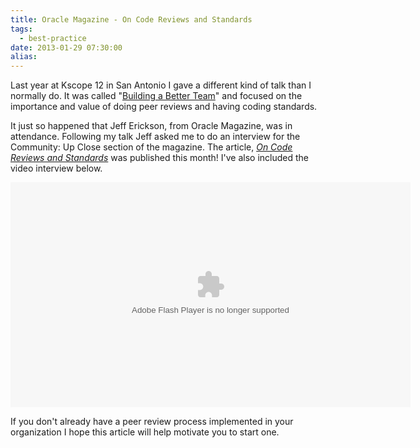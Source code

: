 ```yaml
---
title: Oracle Magazine - On Code Reviews and Standards
tags:
  - best-practice
date: 2013-01-29 07:30:00
alias:
---
```


Last year at Kscope 12 in San Antonio I gave a different kind of talk than I normally do. It was called "[Building a Better Team](http://www.talkapex.com/p/presentations.html)" and focused on the importance and value of doing peer reviews and having coding standards.

It just so happened that Jeff Erickson, from Oracle Magazine, was in attendance. Following my talk Jeff asked me to do an interview for the Community: Up Close section of the magazine. The article, [_On Code Reviews and Standards_](http://www.oracle.com/technetwork/issue-archive/2013/13-jan/o13upclose-1886634.html) was published this month! I've also included the video interview below.

<object classid="clsid:D27CDB6E-AE6D-11cf-96B8-444553540000" codebase="http://download.macromedia.com/pub/shockwave/cabs/flash/swflash.cab#version=9,0,47,0" height="360" id="flashObj" width="640"><param name="movie" value="http://c.brightcove.com/services/viewer/federated_f9?isVid=1&isUI=1" /><param name="bgcolor" value="#FFFFFF" /><param name="flashVars" value="videoId=2046100481001&linkBaseURL=http%3A%2F%2Fmedianetwork.oracle.com%2Fvideo%2Fplayer%2F2046100481001&playerID=1217746023001&playerKey=AQ~~,AAAAAFcSbzI~,OkyYKKfkn3x1llKvCBQgVazGCPhNSKRX&domain=embed&dynamicStreaming=true" /><param name="base" value="http://admin.brightcove.com" /><param name="seamlesstabbing" value="false" /><param name="allowFullScreen" value="true" /><param name="swLiveConnect" value="true" /><param name="allowScriptAccess" value="always" /><embed src="http://c.brightcove.com/services/viewer/federated_f9?isVid=1&isUI=1" bgcolor="#FFFFFF" flashVars="videoId=2046100481001&linkBaseURL=http%3A%2F%2Fmedianetwork.oracle.com%2Fvideo%2Fplayer%2F2046100481001&playerID=1217746023001&playerKey=AQ~~,AAAAAFcSbzI~,OkyYKKfkn3x1llKvCBQgVazGCPhNSKRX&domain=embed&dynamicStreaming=true" base="http://admin.brightcove.com" name="flashObj" width="640" height="360" seamlesstabbing="false" type="application/x-shockwave-flash" allowFullScreen="true" allowScriptAccess="always" swLiveConnect="true" pluginspage="http://www.macromedia.com/shockwave/download/index.cgi?P1_Prod_Version=ShockwaveFlash"></embed></object>

If you don't already have a peer review process implemented in your organization I hope this article will help motivate you to start one.
